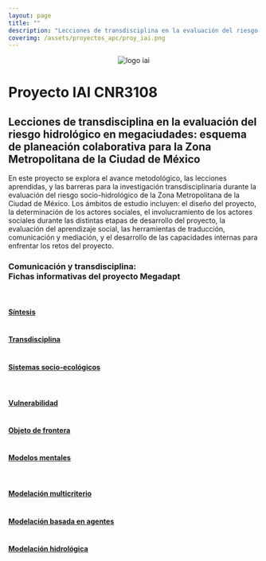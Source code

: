 ```yaml
---
layout: page
title: ""
description: "Lecciones de transdisciplina en la evaluación del riesgo hidrológico en megaciudades: esquema de planeación colaborativa para la Zona Metropolitana de la Ciudad de México"
coverimg: /assets/proyectos_apc/proy_iai.png
---
```




<center><img src="/assets/logo_iai.png" alt="logo iai"></center>

# Proyecto IAI CNR3108

## Lecciones de transdisciplina en la evaluación del riesgo hidrológico en megaciudades: esquema de planeación colaborativa para la Zona Metropolitana de la Ciudad de México

En este proyecto se explora el avance metodológico, las lecciones aprendidas, y las barreras para la investigación transdisciplinaria durante la evaluación del riesgo socio-hidrológico de la Zona Metropolitana de la Ciudad de México. Los ámbitos de estudio incluyen: el diseño del proyecto, la determinación de los actores sociales, el involucramiento de los actores sociales durante las distintas etapas de desarrollo del proyecto, la evaluación del aprendizaje social, las herramientas de traducción, comunicación y mediación, y el desarrollo de las capacidades internas para enfrentar los retos del proyecto.

<div class="container-fluid">

  <!-- Page Heading -->
  <h3 class="text-center">Comunicación y transdisciplina:
  <br>Fichas informativas del proyecto Megadapt</h3>
  <br>
<!-- FILA UNO -->
  <div class="row">
<!-- 1_sintesis -->
    <div class="col-lg-4 col-sm-6 portfolio-item">
      <div class="card h-100">
        <a href="/iai/sintesis"><img class="card-img-top" src="/assets/proyectos_apc/proy_megadapt_1.jpg" alt=""></a>
        <div class="card-body">
          <h4 class="card-title">
            <a href="/iai/sintesis">Síntesis</a>
          </h4>
        </div>
      </div>
    </div>
<!-- 3_transdisciplina -->
    <div class="col-lg-4 col-sm-6 portfolio-item">
      <div class="card h-100">
        <a href="/iai/transdisciplina"><img class="card-img-top" src="/assets/proyectos_apc/iai_fichas/mini_transdisciplina.png" alt=""></a>
        <div class="card-body">
          <h4 class="card-title">
            <a href="/iai/transdisciplina">Transdisciplina</a>
          </h4>
        </div>
      </div>
    </div>
<!-- 4_sistemas_socioecologicos -->
    <div class="col-lg-4 col-sm-6 portfolio-item">
      <div class="card h-100">
        <a href="/iai/sistemas_socioecologicos"><img class="card-img-top" src="/assets/proyectos_apc/iai_fichas/mini_sistema_socio-ecologico.png" alt=""></a>
        <div class="card-body">
          <h4 class="card-title">
            <a href="/iai/sistemas_socioecologicos">Sistemas socio-ecológicos</a>
          </h4>
        </div>
      </div>
    </div>
    <!-- row -->
  </div>
<br>
<!-- FILA DOS -->
<div class="row">
<!-- 5_vulnerabilidad -->
    <div class="col-lg-4 col-sm-6 portfolio-item">
      <div class="card h-100">
        <a href="/iai/vulnerabilidad"><img class="card-img-top" src="/assets/proyectos_apc/iai_fichas/mini_vulnerabilidad.png" alt=""></a>
        <div class="card-body">
          <h4 class="card-title">
            <a href="/iai/vulnerabilidad">Vulnerabilidad</a>
          </h4>
        </div>
      </div>
    </div>
<!-- 6_objeto_frontera -->
    <div class="col-lg-4 col-sm-6 portfolio-item">
      <div class="card h-100">
        <a href="/iai/objeto_de_frontera"><img class="card-img-top" src="/assets/proyectos_apc/iai_fichas/mini_objeto_frontera.png" alt=""></a>
        <div class="card-body">
          <h4 class="card-title">
            <a href="/iai/objeto_de_frontera">Objeto de frontera</a>
          </h4>
        </div>
      </div>
    </div>
<!-- 7_Modelos_mentales -->
    <div class="col-lg-4 col-sm-6 portfolio-item">
      <div class="card h-100">
        <a href="/iai/modelos_mentales"><img class="card-img-top" src="/assets/proyectos_apc/iai_fichas/mini_modelo_mental_2.png" alt=""></a>
        <div class="card-body">
          <h4 class="card-title">
            <a href="/iai/modelos_mentales">Modelos mentales</a>
          </h4>
        </div>
      </div>
    </div>
<!-- /.row -->
</div>
<br>
<!-- FILA TRES -->
<div class="row">
<!-- 8_mod_multicriterio -->
    <div class="col-lg-4 col-sm-6 portfolio-item">
      <div class="card h-100">
        <a href="/iai/modelacion_multicriterio"><img class="card-img-top" src="/assets/proyectos_apc/iai_fichas/mini_modelacion_multicriterio.png" alt=""></a>
        <div class="card-body">
          <h4 class="card-title">
            <a href="/iai/modelacion_multicriterio">Modelación multicriterio</a>
          </h4>
        </div>
      </div>
    </div>
<!-- Modelacion_agentes -->
  <div class="col-lg-4 col-sm-6 portfolio-item">
    <div class="card h-100">
      <a href="/iai/modelacion_agentes"><img class="card-img-top" src="/assets/proyectos_apc/iai_fichas/mini_modelacion_agentes.png" alt=""></a>
      <div class="card-body">
        <h4 class="card-title">
          <a href="/iai/modelacion_agentes">Modelación basada en agentes</a>
        </h4>
      </div>
    </div>
  </div>
<!-- 10_modelacion_hidrologica -->
    <div class="col-lg-4 col-sm-6 portfolio-item">
      <div class="card h-100">
        <a href="/iai/modelacion_hidrologica"><img class="card-img-top" src="/assets/proyectos_apc/iai_fichas/mini_ciclo_hidrologico.png" alt=""></a>
        <div class="card-body">
          <h4 class="card-title">
            <a href="/iai/modelacion_hidrologica">Modelación hidrológica</a>
          </h4>
        </div>
      </div>
    </div>
<!-- /.row -->
</div>
</div>

